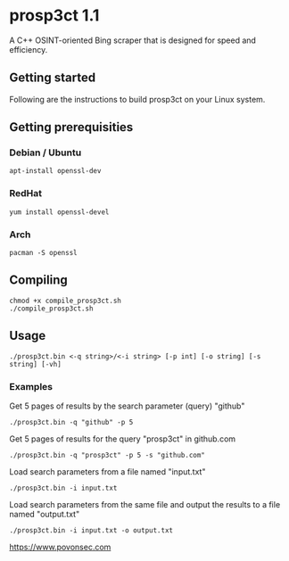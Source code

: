 # prosp3ct 1.1
A C++ OSINT-oriented Bing scraper that is designed for speed and efficiency.


## Getting started
Following are the instructions to build prosp3ct on your Linux system.

## Getting prerequisities
### Debian / Ubuntu
```
apt-install openssl-dev
```
### RedHat
```
yum install openssl-devel
```
### Arch
```
pacman -S openssl
```

## Compiling
```
chmod +x compile_prosp3ct.sh
./compile_prosp3ct.sh
```

## Usage
```
./prosp3ct.bin <-q string>/<-i string> [-p int] [-o string] [-s string] [-vh]
```
### Examples
Get 5 pages of results by the search parameter (query) "github"
```
./prosp3ct.bin -q "github" -p 5
```
Get 5 pages of results for the query "prosp3ct" in github.com
```
./prosp3ct.bin -q "prosp3ct" -p 5 -s "github.com"
```
Load search parameters from a file named "input.txt"
```
./prosp3ct.bin -i input.txt
```
Load search parameters from the same file and output the results to a file named "output.txt"
```
./prosp3ct.bin -i input.txt -o output.txt
```

https://www.povonsec.com
